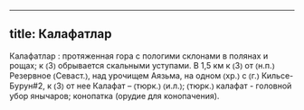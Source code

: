 
---
title: Калафатлар
---
Калафатлар
: протяженная гора с пологими склонами в полянах и рощах; к ⦅З⦆ обрывается скальными уступами. В 1,5 км к ⦅З⦆ от ⦅н.п.⦆ Резервное ⦅Севаст.⦆, над урочищем Аязьма, на одном ⦅хр.⦆ с ⦅г.⦆ Кильсе-Бурун#2, к ⦅З⦆ от нее Калафат – ⦅тюрк.⦆ ⦅и.л.⦆; ⦅тюрк.⦆ калафат - головной убор янычаров; конопатка (орудие для конопачения).
